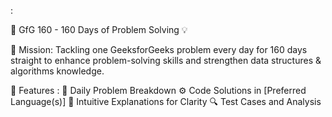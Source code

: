 :

🚀 GfG 160 - 160 Days of Problem Solving 💡

🎯 Mission: Tackling one GeeksforGeeks problem every day for 160 days straight to enhance problem-solving skills and strengthen data structures & algorithms knowledge.

🌟 Features :
📘 Daily Problem Breakdown
⚙️ Code Solutions in [Preferred Language(s)]
📝 Intuitive Explanations for Clarity
🔍 Test Cases and Analysis
